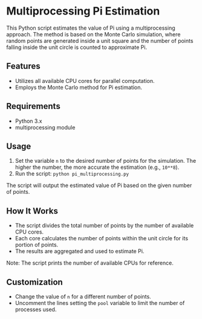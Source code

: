 # Multiprocessing Pi Estimation

This Python script estimates the value of Pi using a multiprocessing approach. The method is based on the Monte Carlo simulation, where random points are generated inside a unit square and the number of points falling inside the unit circle is counted to approximate Pi.

## Features

- Utilizes all available CPU cores for parallel computation.
- Employs the Monte Carlo method for Pi estimation.

## Requirements

- Python 3.x
- multiprocessing module

## Usage

1. Set the variable `n` to the desired number of points for the simulation. The higher the number, the more accurate the estimation (e.g., `10**8`).
2. Run the script: `python pi_multiprocessing.py`

The script will output the estimated value of Pi based on the given number of points.

## How It Works

- The script divides the total number of points by the number of available CPU cores.
- Each core calculates the number of points within the unit circle for its portion of points.
- The results are aggregated and used to estimate Pi.

Note: The script prints the number of available CPUs for reference.

## Customization

- Change the value of `n` for a different number of points.
- Uncomment the lines setting the `pool` variable to limit the number of processes used.

